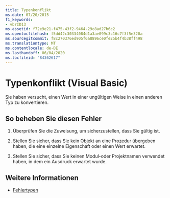 ```yaml
---
title: Typenkonflikt
ms.date: 07/20/2015
f1_keywords:
- vbrID13
ms.assetid: f72e9e21-f475-43f2-9464-29c8ad27b6c2
ms.openlocfilehash: f5dd42c30334084d1a3ae099c3c16c7f3f5e320a
ms.sourcegitcommit: f8c270376ed905f6a8896ce0fe25b4f4b38ff498
ms.translationtype: MT
ms.contentlocale: de-DE
ms.lasthandoff: 06/04/2020
ms.locfileid: "84362617"
---
```

# <a name="type-mismatch-visual-basic"></a>Typenkonflikt (Visual Basic)
Sie haben versucht, einen Wert in einer ungültigen Weise in einen anderen Typ zu konvertieren.  
  
## <a name="to-correct-this-error"></a>So beheben Sie diesen Fehler  
  
1. Überprüfen Sie die Zuweisung, um sicherzustellen, dass Sie gültig ist.  
  
2. Stellen Sie sicher, dass Sie kein Objekt an eine Prozedur übergeben haben, die eine einzelne Eigenschaft oder einen Wert erwartet.  
  
3. Stellen Sie sicher, dass Sie keinen Modul-oder Projektnamen verwendet haben, in dem ein Ausdruck erwartet wurde.  
  
## <a name="see-also"></a>Weitere Informationen

- [Fehlertypen](../../programming-guide/language-features/error-types.md)
